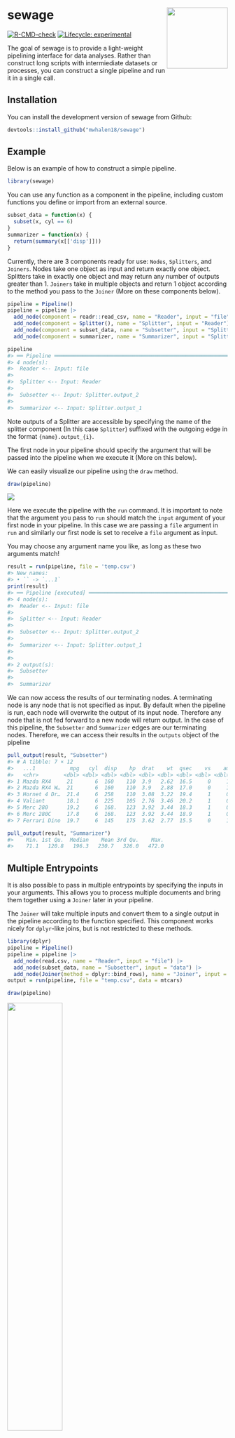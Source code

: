 
<!-- README.md is generated from README.Rmd. Please edit that file -->

# sewage <a href="https://mwhalen18.github.io/sewage/"><img src="man/figures/logo.png" align="right" height="139" /></a>

<!-- badges: start -->

[![R-CMD-check](https://github.com/mwhalen18/sewage/actions/workflows/R-CMD-check.yaml/badge.svg)](https://github.com/mwhalen18/sewage/actions/workflows/R-CMD-check.yaml)
[![Lifecycle:
experimental](https://img.shields.io/badge/lifecycle-experimental-orange.svg)](https://lifecycle.r-lib.org/articles/stages.html#experimental)
<!-- badges: end -->

The goal of sewage is to provide a light-weight pipelining interface for
data analyses. Rather than construct long scripts with intermiediate
datasets or processes, you can construct a single pipeline and run it in
a single call.

## Installation

You can install the development version of sewage from Github:

``` r
devtools::install_github("mwhalen18/sewage")
```

## Example

Below is an example of how to construct a simple pipeline.

``` r
library(sewage)
```

You can use any function as a component in the pipeline, including
custom functions you define or import from an external source.

``` r
subset_data = function(x) {
  subset(x, cyl == 6)
}
summarizer = function(x) {
  return(summary(x[['disp']]))
}
```

Currently, there are 3 components ready for use: `Nodes`, `Splitters`,
and `Joiners`. Nodes take one object as input and return exactly one
object. Splitters take in exactly one object and may return any number
of outputs greater than 1. `Joiners` take in multiple objects and return
1 object according to the method you pass to the `Joiner` (More on these
components below).

``` r
pipeline = Pipeline()
pipeline = pipeline |>
  add_node(component = readr::read_csv, name = "Reader", input = "file", show_col_types = FALSE) |>
  add_node(component = Splitter(), name = "Splitter", input = "Reader") |>
  add_node(component = subset_data, name = "Subsetter", input = "Splitter.output_2") |>
  add_node(component = summarizer, name = "Summarizer", input = "Splitter.output_1")
```

``` r
pipeline
#> ══ Pipeline ════════════════════════════════════════════════════════════════════
#> 4 node(s):
#>  Reader <-- Input: file
#> 
#>  Splitter <-- Input: Reader
#> 
#>  Subsetter <-- Input: Splitter.output_2
#> 
#>  Summarizer <-- Input: Splitter.output_1
```

Note outputs of a Splitter are accessible by specifying the name of the
splitter component (In this case `Splitter`) suffixed with the outgoing
edge in the format `{name}.output_{i}`.

The first node in your pipeline should specify the argument that will be
passed into the pipeline when we execute it (More on this below).

We can easily visualize our pipeline using the `draw` method.

``` r
draw(pipeline)
```

![](man/figures/pipeline-vis.png)

Here we execute the pipeline with the `run` command. It is important to
note that the argument you pass to `run` should match the `input`
argument of your first node in your pipeline. In this case we are
passing a `file` argument in `run` and similarly our first node is set
to receive a `file` argument as input.

You may choose any argument name you like, as long as these two
arguments match!

``` r
result = run(pipeline, file = 'temp.csv')
#> New names:
#> • `` -> `...1`
print(result)
#> ══ Pipeline [executed] ═════════════════════════════════════════════════════════
#> 4 node(s):
#>  Reader <-- Input: file
#> 
#>  Splitter <-- Input: Reader
#> 
#>  Subsetter <-- Input: Splitter.output_2
#> 
#>  Summarizer <-- Input: Splitter.output_1
#> 
#> 
#> 2 output(s):
#>  Subsetter
#> 
#>  Summarizer
```

We can now access the results of our terminating nodes. A terminating
node is any node that is not specified as input. By default when the
pipeline is run, each node will overwrite the output of its input node.
Therefore any node that is not fed forward to a new node will return
output. In the case of this pipeline, the `Subsetter` and `Summarizer`
edges are our terminating nodes. Therefore, we can access their results
in the `outputs` object of the pipeline

``` r
pull_output(result, "Subsetter")
#> # A tibble: 7 × 12
#>   ...1           mpg   cyl  disp    hp  drat    wt  qsec    vs    am  gear  carb
#>   <chr>        <dbl> <dbl> <dbl> <dbl> <dbl> <dbl> <dbl> <dbl> <dbl> <dbl> <dbl>
#> 1 Mazda RX4     21       6  160    110  3.9   2.62  16.5     0     1     4     4
#> 2 Mazda RX4 W…  21       6  160    110  3.9   2.88  17.0     0     1     4     4
#> 3 Hornet 4 Dr…  21.4     6  258    110  3.08  3.22  19.4     1     0     3     1
#> 4 Valiant       18.1     6  225    105  2.76  3.46  20.2     1     0     3     1
#> 5 Merc 280      19.2     6  168.   123  3.92  3.44  18.3     1     0     4     4
#> 6 Merc 280C     17.8     6  168.   123  3.92  3.44  18.9     1     0     4     4
#> 7 Ferrari Dino  19.7     6  145    175  3.62  2.77  15.5     0     1     5     6
```

``` r
pull_output(result, "Summarizer")
#>    Min. 1st Qu.  Median    Mean 3rd Qu.    Max. 
#>    71.1   120.8   196.3   230.7   326.0   472.0
```

## Multiple Entrypoints

It is also possible to pass in multiple entrypoints by specifying the
inputs in your arguments. This allows you to process multiple documents
and bring them together using a `Joiner` later in your pipeline.

The `Joiner` will take multiple inputs and convert them to a single
output in the pipeline according to the function specified. This
component works nicely for `dplyr`-like joins, but is not restricted to
these methods.

``` r
library(dplyr)
pipeline = Pipeline()
pipeline = pipeline |>
  add_node(read.csv, name = "Reader", input = "file") |>
  add_node(subset_data, name = "Subsetter", input = "data") |>
  add_node(Joiner(method = dplyr::bind_rows), name = "Joiner", input = c("Reader", "Subsetter"))
output = run(pipeline, file = "temp.csv", data = mtcars)
```

``` r
draw(pipeline)
```

<img src="man/figures/multi-pipeline-viz.png" style="width:50.0%" />

## Specifying entrypoints

One of the benefits of {sewage} is that we can pick the pipeline up at
any point using the optional `start` and `halt` options in `run`. This
means we can build an entire data pipeline, but test small sections. For
example, we may want to pass data down one branch without running the
entire pipeline.

``` r
pipeline = Pipeline()
pipeline = pipeline |>
  add_node(readr::read_csv, name = "Reader", input = "file", show_col_types = FALSE) |>
  add_node(Splitter(), name = "Splitter", input = "Reader") |>
  add_node(summarizer, name = "Summarizer", input = "Splitter.output_1") |>
  add_node(subset_data, name = "Subsetter", input = "Splitter.output_2") |>
  add_node(func1, name = "Func1", input = "Subsetter") |>
  add_node(func2, name = "Func2", input = "Func1") |>
  add_node(func3, name = "Func3", input = "Func2") |>
  add_node(func4, name = "Func4", input = "Func3") |>
  add_node(func5, name = "Func5", input = "Func4") |>
  add_node(func6, name = "Func6", input = "Summarizer")

result = run(pipeline, start = 'Subsetter', halt = "Func3", Splitter.output_2 = mtcars)
result
#> ══ Pipeline [executed] ═════════════════════════════════════════════════════════
#> 10 node(s):
#>  Reader <-- Input: file
#> 
#>  Splitter <-- Input: Reader
#> 
#>  Summarizer <-- Input: Splitter.output_1
#> 
#>  Subsetter <-- Input: Splitter.output_2
#> 
#>  Func1 <-- Input: Subsetter
#> 
#>  Func2 <-- Input: Func1
#> 
#>  Func3 <-- Input: Func2
#> 
#>  Func4 <-- Input: Func3
#> 
#>  Func5 <-- Input: Func4
#> 
#>  Func6 <-- Input: Summarizer
#> 
#> 
#> 1 output(s):
#>  Func3
```

We see that the pipeline has stopped at the “Func3” node. Note we still
have to pass the correct input name to the run command just as if it was
the first node in the pipeline. Sewage pipelines are executed
sequentially in the order you specify them in the pipeline. This means
everything after your starting node will be executed and therefore must
have an input at runtime. For more information, see the “Building
Pipelines” vignette.

## Conclusion

Using these three components (`Nodes`, `Splitters` and `Joiners`) you
can construct complex data pipelines and run them in a single call. By
leveraging the `start` and `halt` arguments not only can we construct
large complex data pipelines, but we can isolate components of the
pipeline making data scripts more modular and easier to maintain.
